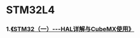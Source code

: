 # STM32L4



### 1.[《STM32（一）---HAL详解与CubeMX使用》](https://blog.csdn.net/m0_37621078/article/details/100084448)

